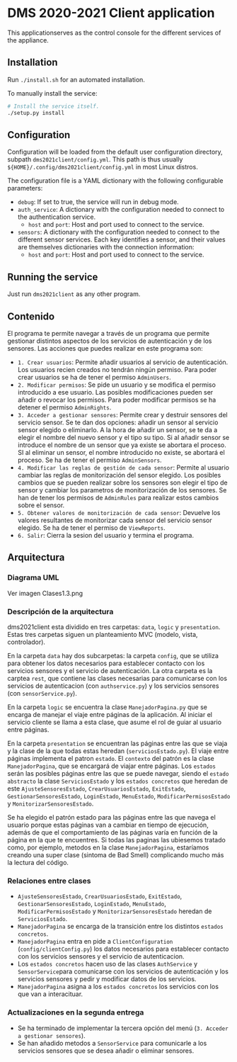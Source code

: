 # DMS 2020-2021 Client application

This applicationserves as the control console for the different services of the appliance.

## Installation

Run `./install.sh` for an automated installation.

To manually install the service:

```bash
# Install the service itself.
./setup.py install
```

## Configuration

Configuration will be loaded from the default user configuration directory, subpath `dms2021client/config.yml`. This path is thus usually `${HOME}/.config/dms2021client/config.yml` in most Linux distros.

The configuration file is a YAML dictionary with the following configurable parameters:

- `debug`: If set to true, the service will run in debug mode.
- `auth_service`: A dictionary with the configuration needed to connect to the authentication service.
  - `host` and `port`: Host and port used to connect to the service.
- `sensors`: A dictionary with the configuration needed to connect to the different sensor services. Each key identifies a sensor, and their values are themselves dictionaries with the connection information:
  - `host` and `port`: Host and port used to connect to the service.

## Running the service

Just run `dms2021client` as any other program.

## Contenido

El programa te permite navegar a través de un programa que permite gestionar distintos aspectos de los servicios de autenticación y de los sensores.
Las acciones que puedes realizar en este programa son:
- `1. Crear usuarios`: Permite añadir usuarios al servicio de autenticación. Los usuarios recien creados no tendrán ningún permiso. Para poder crear usuarios se ha de tener el permiso `AdminUsers`.
- `2. Modificar permisos`: Se pide un usuario y se modifica el permiso introducido a ese usuario. Las posibles modificaciones pueden ser añadir o revocar los permisos. Para poder modificar permisos
			    se ha detener el permiso `AdminRights`.
- `3. Acceder a gestionar sensores`: Permite crear y destruir sensores del servicio sensor. Se te dan dos opciones: añadir un sensor al servicio sensor elegido o eliminarlo. A la hora de añadir un 					      sensor, se te da a elegir el nombre del nuevo sensor y el tipo su tipo. Si al añadir sensor se introduce el nombre de un sensor que ya existe se abortara el 					      proceso. SI al eliminar un sensor, el nombre introducido no existe, se abortará el proceso. Se ha de tener el permiso `AdminSensors`.
- `4. Modificar las reglas de gestión de cada sensor`: Permite al usuario cambiar las reglas de monitorización del sensor elegido. Los posibles cambios que se pueden realizar sobre los sensores son
							 elegir el tipo de sensor y cambiar los parametros de monitorización de los sensores. Se han de tener los permisos de `AdminRules` para realizar
							 estos cambios sobre el sensor.
- `5. Obtener valores de monitorización de cada sensor`: Devuelve los valores resultantes de monitorizar cada sensor del servicio sensor elegido. Se ha de tener el permiso de `ViewReports`.
- `6. Salir`: Cierra la sesion del usuario y termina el programa.

## Arquitectura
### Diagrama UML
Ver imagen Clases1.3.png

### Descripción de la arquitectura
dms2021client esta dividido en tres carpetas: `data`, `logic` y `presentation`. Estas tres carpetas siguen un planteamiento MVC (modelo, vista, controlador).

En la carpeta `data` hay dos subcarpetas: la carpeta `config`, que se utiliza para obtener los datos necesarios para establecer contacto con los servicios sensores y el servicio de autenticación. La otra carpeta es la carptea `rest`, que contiene las clases necesarias para comunicarse con los servicios de autenticacion (con `authservice.py`) y los servicios sensores (con `sensorService.py`).

En la carpeta `logic` se encuentra la clase `ManejadorPagina.py` que se encarga de manejar el viaje entre páginas de la aplicación. Al iniciar el servicio cliente se llama a esta clase, que asume el
rol de guiar al usuario entre páginas.

En la carpeta `presentation` se encuentran las páginas entre las que se viaja y la clase de la que todas estas heredan (`serviciosEstado.py`). El viaje entre páginas implementa el patron `estado`. El 
`contexto` del patrón es la clase `ManejadorPagina`, que se encargará de viajar entre páginas. Los `estados` serán las posibles páginas entre las que se puede navegar, siendo el `estado abstracto` la
clase `ServiciosEstado` y los `estados concretos` que heredan de este `AjusteSensoresEstado`, `CrearUsuariosEstado`, `ExitEstado`, `GestionarSensoresEstado`, `LoginEstado`, `MenuEstado`, `ModificarPermisosEstado` y `MonitorizarSensoresEstado`.

Se ha elegido el patrón estado para las páginas entre las que navega el usuario porque estas páginas van a cambiar en tiempo de ejecución, además de que el comportamiento de las páginas varía en función de la página en la que te encuentres. Si todas las paginas las ubiesemos tratado como, por ejemplo, metodos en la clase `ManejadorPagina`, estaríamos creando una super clase (sintoma de Bad Smell) complicando mucho más la lectura del código.

### Relaciones entre clases
- `AjusteSensoresEstado`, `CrearUsuariosEstado`, `ExitEstado`, `GestionarSensoresEstado`, `LoginEstado`, `MenuEstado`, `ModificarPermisosEstado` y `MonitorizarSensoresEstado` heredan de `ServiciosEstado`.
- `ManejadorPagina` se encarga de la transición entre los distintos `estados concretos`.
- `ManejadorPagina` entra en pide a `ClientConfiguration` (`config/clientConfig.py`) los datos necesarios para establecer contacto con los servicios sensores y el servicio de autenticacion.
- Los `estados concretos` hacen uso de las clases `AuthService` y `SensorService`para comunicarse con los servicios de autenticación y los servicios sensores y pedir y modificar datos de los servicios.
- `ManejadorPagina` asigna a los `estados concretos` los servicios con los que van a interacituar.

### Actualizaciones en la segunda entrega
- Se ha terminado de implementar la tercera opción del menú (`3. Acceder a gestionar sensores`).
- Se han añadido metodos a `SensorService` para comunicarle a los servicios sensores que se desea añadir o eliminar sensores.
